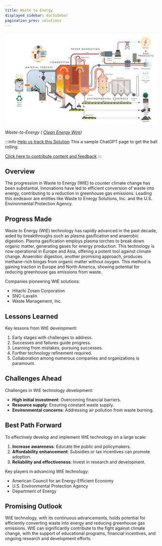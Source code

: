 ```yaml
---
title: Waste to Energy
displayed_sidebar: docSidebar
pagination_prev: solutions
---
```

![Waste is mixed, combusted, and repeatedly turned for thorough burning. Fly ash and acidic gases are neutralized, metals extracted for recycling, and remaining ash used in construction. Steam powers a generator, with cooling steam reused or diverted for heating. Finally, activated carbon and ammonia injections remove heavy metals and neutralize nitrogen oxides, while high temperatures destroy dioxins and furans.](/../static/img/waste-to-energy.jpg)

*Waste-to-Energy ( [Clean Energy Wire](https://www.cleanenergywire.org/factsheets/waste-energy-controversial-power-generation-incineration))*

:::info [Help us track this Solution](contribute)
This a sample ChatGPT page to get the ball rolling.

[Click here to contribute content and feedback](contribute)
:::

## Overview

The progression in Waste to Energy (WtE) to counter climate change has been substantial. Innovations have led to efficient conversion of waste into energy, contributing to a reduction in greenhouse gas emissions. Leading this endeavor are entities like Waste to Energy Solutions, Inc. and the U.S. Environmental Protection Agency.

## Progress Made

Waste to Energy (WtE) technology has rapidly advanced in the past decade, aided by breakthroughs such as plasma gasification and anaerobic digestion. Plasma gasification employs plasma torches to break down organic matter, generating gases for energy production. This technology is now operational in Europe and Asia, offering a potent tool against climate change. Anaerobic digestion, another promising approach, produces methane-rich biogas from organic matter without oxygen. This method is gaining traction in Europe and North America, showing potential for reducing greenhouse gas emissions from waste.

Companies pioneering WtE solutions:
- Hitachi Zosen Corporation
- SNC-Lavalin
- Waste Management, Inc.

## Lessons Learned

Key lessons from WtE development:
1. Early stages with challenges to address.
2. Successes and failures guide progress.
3. Learning from mistakes, pursuing successes.
4. Further technology refinement required.
5. Collaboration among numerous companies and organizations is paramount.

## Challenges Ahead

Challenges in WtE technology development:
- **High initial investment**: Overcoming financial barriers.
- **Resource supply**: Ensuring constant waste supply.
- **Environmental concerns**: Addressing air pollution from waste burning.

## Best Path Forward

To effectively develop and implement WtE technology on a large scale:
1. **Increase awareness**: Educate the public and policymakers.
2. **Affordability enhancement**: Subsidies or tax incentives can promote adoption.
3. **Reliability and effectiveness**: Invest in research and development.

Key players in advancing WtE technology:
- American Council for an Energy-Efficient Economy
- U.S. Environmental Protection Agency
- Department of Energy

## Promising Outlook

WtE technology, with its continuous advancements, holds potential for efficiently converting waste into energy and reducing greenhouse gas emissions. WtE can significantly contribute to the fight against climate change, with the support of educational programs, financial incentives, and ongoing research and development efforts.
